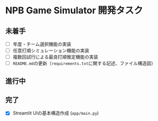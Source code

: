 # NPB Game Simulator 開発タスク

## 未着手


- [ ] 年度・チーム選択機能の実装
- [ ] 任意打順シミュレーション機能の実装
- [ ] 複数回試行による最良打順推定機能の実装
- [ ] `README.md`の更新（`requirements.txt`に関する記述、ファイル構造図）

## 進行中

## 完了

- [x] Streamlit UIの基本構造作成 (`app/main.py`)

